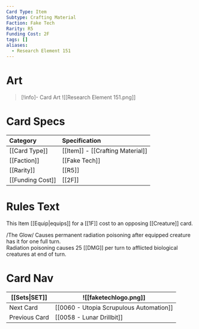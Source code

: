 ```yaml
---
Card Type: Item
Subtype: Crafting Material
Faction: Fake Tech
Rarity: R5
Funding Cost: 2F
tags: []
aliases:
  - Research Element 151
---
```

# Art

> [!info]- Card Art
> ![[Research Element 151.png]]

# Card Specs

| Category | Specification| 
| :--- | :--- |
| [[Card Type]] | [[Item]] - [[Crafting Material]] |  
| [[Faction]] | [[Fake Tech]] |  
| [[Rarity]] | [[R5]] |  
| [[Funding Cost]] | [[2F]] |  

# Rules Text  

This Item [[Equip|equips]] for a [[1F]] cost to an opposing [[Creature]] card.  

/The Glow/ Causes permanent radiation poisoning after equipped creature has it for one full turn.   
Radiation poisoning causes 25 [[DMG]] per turn to afflicted biological creatures at end of turn.   
# Card Nav

| [[Sets\|SET]]           | ![[faketechlogo.png]]          |
| ------------- | ------------------------------ |
| Next Card     | [[0060 - Utopia Scrupulous Automation]] |
| Previous Card | [[0058 - Lunar Drillbit]]         |


